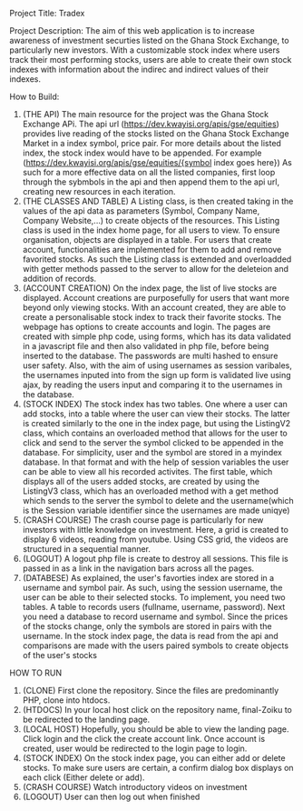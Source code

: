 Project Title: Tradex

Project Description: The aim of this web application is to increase awareness of investment securties listed on the Ghana Stock Exchange, to particularly new investors. 
With a customizable stock index where users track their most performing stocks, users are able to create their own stock indexes with information about the indirec and indirect values of their indexes.


How to Build:
1. (THE API) The main resource for the project was the Ghana Stock Exchange APi.
   The api url (https://dev.kwayisi.org/apis/gse/equities) provides live reading of the stocks listed on the Ghana Stock Exchange Market in a index symbol, price pair. 
   For more details about the listed index, the stock index would have to be appended. For example (https://dev.kwayisi.org/apis/gse/equities/{symbol index goes here})
   As such for a more effective data on all the listed companies, first loop through the sybmbols in the api and then append them to the api url, creating new resources in each iteration.
2. (THE CLASSES AND TABLE)
   A Listing class, is then created taking in the values of the api data as parameters (Symbol, Company Name, Company Website,...) to create objects of the resources.
   This Listing class is used in the index home page, for all users to view. 
   To ensure organisation, objects are displayed in a table.
   For users that create account, functionalities are implemented for them to add and remove favorited stocks.
   As such the Listing class is extended and overloadded with getter methods passed to the server to allow for the deleteion and addition of records.
3. (ACCOUNT CREATION)
   On the index page, the list of live stocks are displayed.
   Account creations are purposefully for users that want more beyond only viewing stocks. With an account created, they are able to create a personalisable stock index to track their favorite stocks.
   The webpage has options to create accounts and login. The pages are created with simple php code, using forms, which has its data validated in a javascript file and then also validated in php file, before being inserted to the database.
   The passwords are multi hashed to ensure user safety.
   Also, with the aim of using usernames as session varibales, the usernames inputed into from the sign up form is validated live using ajax, by reading the users input and comparing it to the usernames in the database.
4. (STOCK INDEX)
    The stock index has two tables. One where a user can add stocks, into a table where the user can view their stocks. 
    The latter is created similarly to the one in the index page, but using the ListingV2 class, which contains an overloaded method that allows for the user to click and send to the server the symbol clicked to be appended in the database.
    For simplicity, user and the symbol are stored in a myindex database. In that format and with the help of session variables the user can be able to view all his recorded activites.
    The first table, which displays all of the users added stocks, are created by using the ListingV3 class, which has an overloaded method with a get method which sends to the server the symbol to delete and the username(which is the Session variable identifier since the usernames are made uniqye)
5. (CRASH COURSE)
    The crash course page is particularly for new investors with little knowledge on investment. Here, a grid is created to display 6 videos, reading from youtube. 
    Using CSS grid, the videos are structured in a sequential manner.
6. (LOGOUT)
    A logout php file is create to destroy all sessions. This file is passed in as a link in the navigation bars across all the pages.
7. (DATABESE)
    As explained, the user's favorties index are stored in a username and symbol pair. As such, using the session username, the user can be able to their selected stocks. 
    To implement, you need two tables. A table to records users (fullname, username, password). Next you need a database to record username and symbol. 
    Since the prices of the stocks change, only the symbols are stored in pairs with the username. 
    In the stock index page, the data is read from the api and comparisons are made with the users paired symbols to create objects of the user's stocks
    
HOW TO RUN
1. (CLONE)
   First clone the repository. Since the files are predominantly PHP, clone into htdocs.
2. (HTDOCS)
   In your local host click on the repository name, final-Zoiku to be redirected to the landing page.
3. (LOCAL HOST)
   Hopefully, you should be able to view the landing page. Click login and the click the create account link. 
   Once account is created, user would be redirected to the login page to login.
4. (STOCK INDEX)
   On the stock index page, you can either add or delete stocks. To make sure users are certain, a confirm dialog box displays on each click (Either delete or add).
5. (CRASH COURSE)
   Watch introductory videos on investment
6. (LOGOUT)
   User can then log out when finished
